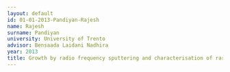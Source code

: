 ```yaml
---
layout: default 
id: 01-01-2013-Pandiyan-Rajesh
name: Rajesh
surname: Pandiyan
university: University of Trento
advisor: Bensaada Laidani Nadhira
year: 2013
title: Growth by radio frequency sputtering and characterisation of rare earth doped wide bandgap oxides
---
```

